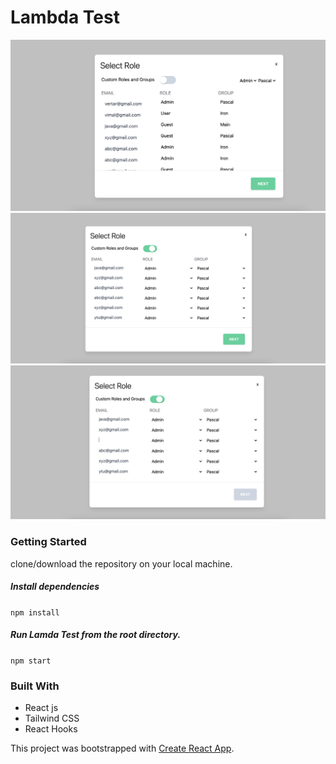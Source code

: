 # Lambda Test



![](/1.png)
![](/2.png)
![](/3.png)


### Getting Started

clone/download the repository on your local machine.


##### Install dependencies

`npm install`

##### Run Lamda Test from the root directory.

`npm start`

### Built With

- React js
- Tailwind CSS
- React Hooks


This project was bootstrapped with [Create React App](https://github.com/facebook/create-react-app).
